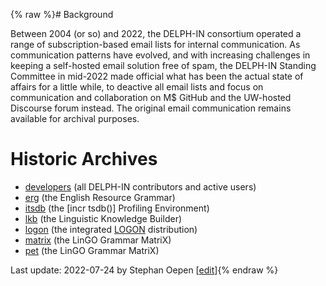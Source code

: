 {% raw %}# Background

Between 2004 (or so) and 2022, the DELPH-IN consortium operated a range of subscription-based email lists for internal communication.
As communication patterns have evolved, and with increasing challenges in keeping a self-hosted email solution free of spam, the DELPH-IN Standing Committee in mid-2022 made official what has been the actual state of affairs for a little while, to deactive all email lists and focus on communication and collaboration on M$ GitHub and the UW-hosted Discourse forum instead.
The original email communication remains available for archival purposes.

# Historic Archives

+ [developers](http://lists.delph-in.net/archives/developers/) (all DELPH-IN contributors and active users)
+ [erg](http://lists.delph-in.net/archives/erg/) (the English Resource Grammar)
+ [itsdb](http://lists.delph-in.net/archives/itsdb/) (the [incr tsdb()] Profiling Environment)
+ [lkb](http://lists.delph-in.net/archives/lkb/) (the Linguistic Knowledge Builder)
+ [logon](http://lists.delph-in.net/archives/logon/) (the integrated [LOGON](https://github.com/delph-in/docs/wiki/LogonTop) distribution)
+ [matrix](http://lists.delph-in.net/archives/matrix/) (the LinGO Grammar MatriX)
+ [pet](http://lists.delph-in.net/archives/pet/) (the LinGO Grammar MatriX)

Last update: 2022-07-24 by Stephan Oepen [[edit](https://github.com/delph-in/docs/wiki/EmailLists/_edit)]{% endraw %}